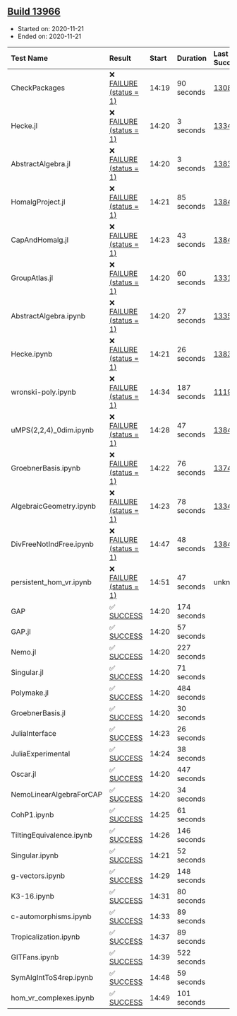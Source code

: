## [Build 13966](https://oscarci.mathematik.uni-kl.de/job/oscar/13966/)

* Started on: 2020-11-21
* Ended on: 2020-11-21

| Test Name    | Result | Start | Duration | Last Success | First Failure |
|:-------------|:-------|:------|:---------|:-------------|:--------------|
| CheckPackages | ❌ [FAILURE (status = 1)](https://oscarci.mathematik.uni-kl.de/job/oscar/13966/artifact/logs/build-13966/CheckPackages.log) | 14:19 | 90 seconds | [13085](https://oscarci.mathematik.uni-kl.de/job/oscar/13085/) | [13086](https://oscarci.mathematik.uni-kl.de/job/oscar/13086/) |
| Hecke.jl | ❌ [FAILURE (status = 1)](https://oscarci.mathematik.uni-kl.de/job/oscar/13966/artifact/logs/build-13966/Hecke.jl.log) | 14:20 | 3 seconds | [13341](https://oscarci.mathematik.uni-kl.de/job/oscar/13341/) | [13342](https://oscarci.mathematik.uni-kl.de/job/oscar/13342/) |
| AbstractAlgebra.jl | ❌ [FAILURE (status = 1)](https://oscarci.mathematik.uni-kl.de/job/oscar/13966/artifact/logs/build-13966/AbstractAlgebra.jl.log) | 14:20 | 3 seconds | [13837](https://oscarci.mathematik.uni-kl.de/job/oscar/13837/) | [13838](https://oscarci.mathematik.uni-kl.de/job/oscar/13838/) |
| HomalgProject.jl | ❌ [FAILURE (status = 1)](https://oscarci.mathematik.uni-kl.de/job/oscar/13966/artifact/logs/build-13966/HomalgProject.jl.log) | 14:21 | 85 seconds | [13845](https://oscarci.mathematik.uni-kl.de/job/oscar/13845/) | [13846](https://oscarci.mathematik.uni-kl.de/job/oscar/13846/) |
| CapAndHomalg.jl | ❌ [FAILURE (status = 1)](https://oscarci.mathematik.uni-kl.de/job/oscar/13966/artifact/logs/build-13966/CapAndHomalg.jl.log) | 14:23 | 43 seconds | [13845](https://oscarci.mathematik.uni-kl.de/job/oscar/13845/) | [13846](https://oscarci.mathematik.uni-kl.de/job/oscar/13846/) |
| GroupAtlas.jl | ❌ [FAILURE (status = 1)](https://oscarci.mathematik.uni-kl.de/job/oscar/13966/artifact/logs/build-13966/GroupAtlas.jl.log) | 14:20 | 60 seconds | [13311](https://oscarci.mathematik.uni-kl.de/job/oscar/13311/) | [13312](https://oscarci.mathematik.uni-kl.de/job/oscar/13312/) |
| AbstractAlgebra.ipynb | ❌ [FAILURE (status = 1)](https://oscarci.mathematik.uni-kl.de/job/oscar/13966/artifact/logs/build-13966/AbstractAlgebra.ipynb.log) | 14:20 | 27 seconds | [13355](https://oscarci.mathematik.uni-kl.de/job/oscar/13355/) | [13356](https://oscarci.mathematik.uni-kl.de/job/oscar/13356/) |
| Hecke.ipynb | ❌ [FAILURE (status = 1)](https://oscarci.mathematik.uni-kl.de/job/oscar/13966/artifact/logs/build-13966/Hecke.ipynb.log) | 14:21 | 26 seconds | [13837](https://oscarci.mathematik.uni-kl.de/job/oscar/13837/) | [13838](https://oscarci.mathematik.uni-kl.de/job/oscar/13838/) |
| wronski-poly.ipynb | ❌ [FAILURE (status = 1)](https://oscarci.mathematik.uni-kl.de/job/oscar/13966/artifact/logs/build-13966/wronski-poly.ipynb.log) | 14:34 | 187 seconds | [11192](https://oscarci.mathematik.uni-kl.de/job/oscar/11192/) | [11193](https://oscarci.mathematik.uni-kl.de/job/oscar/11193/) |
| uMPS(2,2,4)_0dim.ipynb | ❌ [FAILURE (status = 1)](https://oscarci.mathematik.uni-kl.de/job/oscar/13966/artifact/logs/build-13966/uMPS-2-2-4-_0dim.ipynb.log) | 14:28 | 47 seconds | [13841](https://oscarci.mathematik.uni-kl.de/job/oscar/13841/) | [13842](https://oscarci.mathematik.uni-kl.de/job/oscar/13842/) |
| GroebnerBasis.ipynb | ❌ [FAILURE (status = 1)](https://oscarci.mathematik.uni-kl.de/job/oscar/13966/artifact/logs/build-13966/GroebnerBasis.ipynb.log) | 14:22 | 76 seconds | [13748](https://oscarci.mathematik.uni-kl.de/job/oscar/13748/) | [13749](https://oscarci.mathematik.uni-kl.de/job/oscar/13749/) |
| AlgebraicGeometry.ipynb | ❌ [FAILURE (status = 1)](https://oscarci.mathematik.uni-kl.de/job/oscar/13966/artifact/logs/build-13966/AlgebraicGeometry.ipynb.log) | 14:23 | 78 seconds | [13341](https://oscarci.mathematik.uni-kl.de/job/oscar/13341/) | [13342](https://oscarci.mathematik.uni-kl.de/job/oscar/13342/) |
| DivFreeNotIndFree.ipynb | ❌ [FAILURE (status = 1)](https://oscarci.mathematik.uni-kl.de/job/oscar/13966/artifact/logs/build-13966/DivFreeNotIndFree.ipynb.log) | 14:47 | 48 seconds | [13845](https://oscarci.mathematik.uni-kl.de/job/oscar/13845/) | [13846](https://oscarci.mathematik.uni-kl.de/job/oscar/13846/) |
| persistent_hom_vr.ipynb | ❌ [FAILURE (status = 1)](https://oscarci.mathematik.uni-kl.de/job/oscar/13966/artifact/logs/build-13966/persistent_hom_vr.ipynb.log) | 14:51 | 47 seconds | unknown | unknown |
| GAP | ✅ [SUCCESS](https://oscarci.mathematik.uni-kl.de/job/oscar/13966/artifact/logs/build-13966/GAP.log) | 14:20 | 174 seconds |  |  |
| GAP.jl | ✅ [SUCCESS](https://oscarci.mathematik.uni-kl.de/job/oscar/13966/artifact/logs/build-13966/GAP.jl.log) | 14:20 | 57 seconds |  |  |
| Nemo.jl | ✅ [SUCCESS](https://oscarci.mathematik.uni-kl.de/job/oscar/13966/artifact/logs/build-13966/Nemo.jl.log) | 14:20 | 227 seconds |  |  |
| Singular.jl | ✅ [SUCCESS](https://oscarci.mathematik.uni-kl.de/job/oscar/13966/artifact/logs/build-13966/Singular.jl.log) | 14:20 | 71 seconds |  |  |
| Polymake.jl | ✅ [SUCCESS](https://oscarci.mathematik.uni-kl.de/job/oscar/13966/artifact/logs/build-13966/Polymake.jl.log) | 14:20 | 484 seconds |  |  |
| GroebnerBasis.jl | ✅ [SUCCESS](https://oscarci.mathematik.uni-kl.de/job/oscar/13966/artifact/logs/build-13966/GroebnerBasis.jl.log) | 14:20 | 30 seconds |  |  |
| JuliaInterface | ✅ [SUCCESS](https://oscarci.mathematik.uni-kl.de/job/oscar/13966/artifact/logs/build-13966/JuliaInterface.log) | 14:23 | 26 seconds |  |  |
| JuliaExperimental | ✅ [SUCCESS](https://oscarci.mathematik.uni-kl.de/job/oscar/13966/artifact/logs/build-13966/JuliaExperimental.log) | 14:24 | 38 seconds |  |  |
| Oscar.jl | ✅ [SUCCESS](https://oscarci.mathematik.uni-kl.de/job/oscar/13966/artifact/logs/build-13966/Oscar.jl.log) | 14:20 | 447 seconds |  |  |
| NemoLinearAlgebraForCAP | ✅ [SUCCESS](https://oscarci.mathematik.uni-kl.de/job/oscar/13966/artifact/logs/build-13966/NemoLinearAlgebraForCAP.log) | 14:20 | 34 seconds |  |  |
| CohP1.ipynb | ✅ [SUCCESS](https://oscarci.mathematik.uni-kl.de/job/oscar/13966/artifact/logs/build-13966/CohP1.ipynb.log) | 14:25 | 61 seconds |  |  |
| TiltingEquivalence.ipynb | ✅ [SUCCESS](https://oscarci.mathematik.uni-kl.de/job/oscar/13966/artifact/logs/build-13966/TiltingEquivalence.ipynb.log) | 14:26 | 146 seconds |  |  |
| Singular.ipynb | ✅ [SUCCESS](https://oscarci.mathematik.uni-kl.de/job/oscar/13966/artifact/logs/build-13966/Singular.ipynb.log) | 14:21 | 52 seconds |  |  |
| g-vectors.ipynb | ✅ [SUCCESS](https://oscarci.mathematik.uni-kl.de/job/oscar/13966/artifact/logs/build-13966/g-vectors.ipynb.log) | 14:29 | 148 seconds |  |  |
| K3-16.ipynb | ✅ [SUCCESS](https://oscarci.mathematik.uni-kl.de/job/oscar/13966/artifact/logs/build-13966/K3-16.ipynb.log) | 14:31 | 80 seconds |  |  |
| c-automorphisms.ipynb | ✅ [SUCCESS](https://oscarci.mathematik.uni-kl.de/job/oscar/13966/artifact/logs/build-13966/c-automorphisms.ipynb.log) | 14:33 | 89 seconds |  |  |
| Tropicalization.ipynb | ✅ [SUCCESS](https://oscarci.mathematik.uni-kl.de/job/oscar/13966/artifact/logs/build-13966/Tropicalization.ipynb.log) | 14:37 | 89 seconds |  |  |
| GITFans.ipynb | ✅ [SUCCESS](https://oscarci.mathematik.uni-kl.de/job/oscar/13966/artifact/logs/build-13966/GITFans.ipynb.log) | 14:39 | 522 seconds |  |  |
| SymAlgIntToS4rep.ipynb | ✅ [SUCCESS](https://oscarci.mathematik.uni-kl.de/job/oscar/13966/artifact/logs/build-13966/SymAlgIntToS4rep.ipynb.log) | 14:48 | 59 seconds |  |  |
| hom_vr_complexes.ipynb | ✅ [SUCCESS](https://oscarci.mathematik.uni-kl.de/job/oscar/13966/artifact/logs/build-13966/hom_vr_complexes.ipynb.log) | 14:49 | 101 seconds |  |  |
